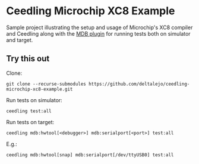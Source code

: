 # Ceedling Microchip XC8 Example

Sample project illustrating the setup and usage of Microchip's XC8 compiler and
Ceedling along with the [MDB plugin](https://github.com/deltalejo/ceedling-mdb-plugin)
for running tests both on simulator and target.

## Try this out

Clone:

```shell
git clone --recurse-submodules https://github.com/deltalejo/ceedling-microchip-xc8-example.git
```

Run tests on simulator:

```shell
ceedling test:all
```

Run tests on target:

```shell
ceedling mdb:hwtool[<debugger>] mdb:serialport[<port>] test:all
```

E.g.:

```shell
ceedling mdb:hwtool[snap] mdb:serialport[/dev/ttyUSB0] test:all
```
